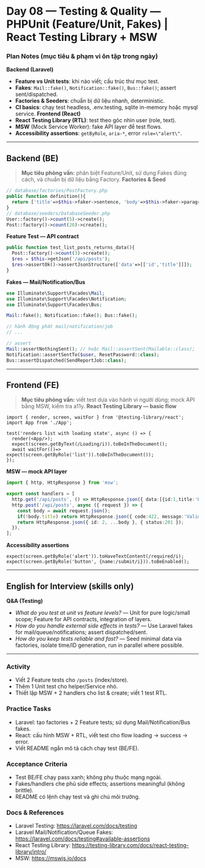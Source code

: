# Day 08 — Testing & Quality — PHPUnit (Feature/Unit, Fakes) | React Testing Library + MSW

### Plan Notes (mục tiêu & phạm vi ôn tập trong ngày)
**Backend (Laravel)**
- **Feature vs Unit tests**: khi nào viết; cấu trúc thư mục test.
- **Fakes**: `Mail::fake()`, `Notification::fake()`, `Bus::fake()`; assert sent/dispatched.
- **Factories & Seeders**: chuẩn bị dữ liệu nhanh, deterministic.
- **CI basics**: chạy test headless, .env.testing, sqlite in-memory hoặc mysql service.
**Frontend (React)**
- **React Testing Library (RTL)**: test theo góc nhìn user (role, text).
- **MSW** (Mock Service Worker): fake API layer để test flows.
- **Accessibility assertions**: `getByRole`, `aria-*`, error `role=\"alert\"`.

---

## Backend (BE)
> **Mục tiêu phỏng vấn:** phân biệt Feature/Unit, sử dụng Fakes đúng cách, và chuẩn bị dữ liệu bằng Factory.
**Factories & Seed**
```php
// database/factories/PostFactory.php
public function definition(){
  return ['title'=>$this->faker->sentence, 'body'=>$this->faker->paragraph, 'author_id'=>User::factory()];
}
// database/seeders/DatabaseSeeder.php
User::factory()->count(5)->create();
Post::factory()->count(20)->create();
```
**Feature Test — API contract**
```php
public function test_list_posts_returns_data(){
  Post::factory()->count(3)->create();
  $res = $this->getJson('/api/posts');
  $res->assertOk()->assertJsonStructure(['data'=>[['id','title']]]);
}
```
**Fakes — Mail/Notification/Bus**
```php
use Illuminate\Support\Facades\Mail;
use Illuminate\Support\Facades\Notification;
use Illuminate\Support\Facades\Bus;

Mail::fake(); Notification::fake(); Bus::fake();

// hành động phát mail/notification/job
// ...

// assert
Mail::assertNothingSent(); // hoặc Mail::assertSent(Mailable::class);
Notification::assertSentTo($user, ResetPassword::class);
Bus::assertDispatched(SendReportJob::class);
```

---

## Frontend (FE)
> **Mục tiêu phỏng vấn:** viết test dựa vào hành vi người dùng; mock API bằng MSW, kiểm tra a11y.
**React Testing Library — basic flow**
```tsx
import { render, screen, waitFor } from '@testing-library/react';
import App from './App';

test('renders list with loading state', async () => {
  render(<App/>);
  expect(screen.getByText(/Loading/i)).toBeInTheDocument();
  await waitFor(()=> expect(screen.getByRole('list')).toBeInTheDocument());
});
```
**MSW — mock API layer**
```ts
import { http, HttpResponse } from 'msw';

export const handlers = [
  http.get('/api/posts', () => HttpResponse.json({ data:[{id:1,title:'Hello'}] })),
  http.post('/api/posts', async ({ request }) => {
    const body = await request.json();
    if(!body.title) return HttpResponse.json({ code:422, message:'Validation', errors:{title:['required']} }, { status:422 });
    return HttpResponse.json({ id: 2, ...body }, { status:201 });
  }),
];
```
**Accessibility assertions**
```tsx
expect(screen.getByRole('alert')).toHaveTextContent(/required/i);
expect(screen.getByRole('button', {name:/submit/i})).toBeEnabled();
```

---

## English for Interview (skills only)
**Q&A (Testing)**
- *What do you test at unit vs feature levels?* — Unit for pure logic/small scope; Feature for API contracts, integration of layers.
- *How do you handle external side effects in tests?* — Use Laravel fakes for mail/queue/notifications; assert dispatched/sent.
- *How do you keep tests reliable and fast?* — Seed minimal data via factories, isolate time/ID generation, run in parallel where possible.


---

### Activity
- Viết 2 Feature tests cho `/posts` (index/store).
- Thêm 1 Unit test cho helper/Service nhỏ.
- Thiết lập MSW + 2 handlers cho list & create; viết 1 test RTL.

### Practice Tasks
- Laravel: tạo factories + 2 Feature tests; sử dụng Mail/Notification/Bus fakes.
- React: cấu hình MSW + RTL, viết test cho flow loading → success → error.
- Viết README ngắn mô tả cách chạy test (BE/FE).

### Acceptance Criteria
- Test BE/FE chạy pass xanh; không phụ thuộc mạng ngoài.
- Fakes/handlers che phủ side effects; assertions meaningful (không brittle).
- README có lệnh chạy test và ghi chú môi trường.

### Docs & References
- Laravel Testing: https://laravel.com/docs/testing
- Laravel Mail/Notification/Queue Fakes: https://laravel.com/docs/testing#available-assertions
- React Testing Library: https://testing-library.com/docs/react-testing-library/intro/
- MSW: https://mswjs.io/docs